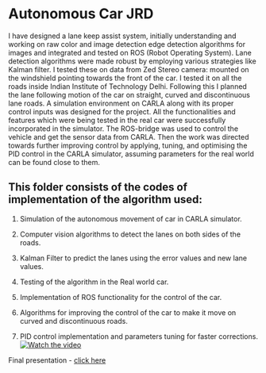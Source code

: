 # Autonomous Car JRD

I have designed a lane keep assist system, initially understanding and working on raw color and image detection edge detection algorithms for images and integrated and tested on ROS (Robot Operating System). Lane detection algorithms were made robust by employing various strategies like Kalman filter. I tested these on data from Zed Stereo camera: mounted on the windshield pointing towards the front of the car. I tested it on all the roads inside Indian Institute of Technology Delhi. Following this I planned the lane following motion of the car on straight, curved and discontinuous lane roads. A simulation environment on CARLA along with its proper control inputs was designed for the project. All the functionalities and features which were being tested in the real car were successfully incorporated in the simulator. The ROS-bridge was used to control the vehicle and get the sensor data from CARLA. Then the work was directed towards further improving control by applying, tuning, and optimising the PID control in the CARLA simulator, assuming parameters for the real world can be found close to them.

## This folder consists of the codes of implementation of the algorithm used:

1. Simulation of the autonomous movement of car in CARLA simulator.

2. Computer vision algorithms to detect the lanes on both sides of the roads.

3. Kalman Filter to predict the lanes using the error values and new lane values.

4. Testing of the algorithm in the Real world car.

5. Implementation of ROS functionality for the control of the car.

6. Algorithms for improving the control of the car to make it move on curved and discontinuous roads.

7. PID control implementation and parameters tuning for faster corrections.
[![Watch the video](https://i.imgur.com/vKb2F1B.png)](https://github.com/tanmay2798/Autonomous_car_JRD/blob/master/Videos/Autonomous%20Car.mp4)

Final presentation - [click here](https://docs.google.com/presentation/d/1D70iyy52JKXWYugCRAvB1wr3chXNPb1twON8NtktRFM/edit?usp=sharing)
